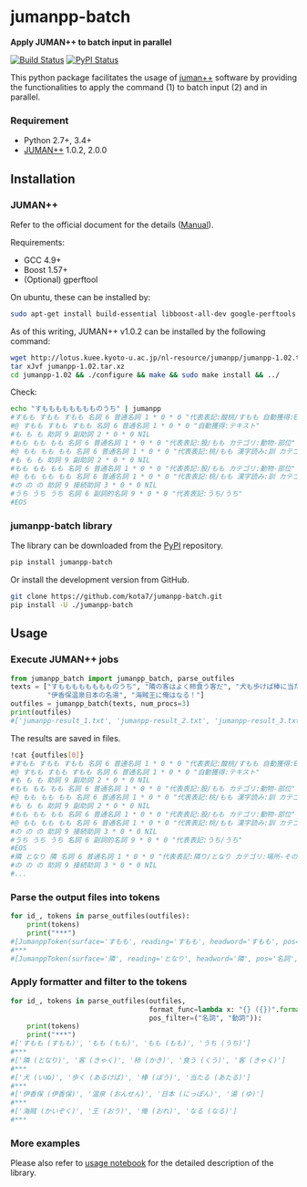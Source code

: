 jumanpp-batch
=============

**Apply JUMAN++ to batch input in parallel**

[![Build Status](https://travis-ci.org/kota7/jumanpp-batch.svg?branch=master)](https://travis-ci.org/kota7/jumanpp-batch) [![PyPI Status](https://badge.fury.io/py/jumanpp-batch.svg)](https://badge.fury.io/py/jumanpp-batch)


This python package facilitates the usage of [juman++](http://nlp.ist.i.kyoto-u.ac.jp/index.php?JUMAN++) software by providing the functionalities to apply the command (1) to batch input (2) and in parallel.

### Requirement

- Python 2.7+, 3.4+
- [JUMAN++](http://nlp.ist.i.kyoto-u.ac.jp/index.php?JUMAN++) 1.0.2, 2.0.0


## Installation



### JUMAN++

Refer to the official document for the details ([Manual](http://lotus.kuee.kyoto-u.ac.jp/nl-resource/jumanpp/jumanpp-manual-1.01.pdf)).

Requirements:

- GCC 4.9+
- Boost 1.57+
- (Optional) gperftool

On ubuntu, these can be installed by:

```bash
sudo apt-get install build-essential libboost-all-dev google-perftools
```

As of this writing, JUMAN++ v1.0.2 can be installed by the following command:

```bash
wget http://lotus.kuee.kyoto-u.ac.jp/nl-resource/jumanpp/jumanpp-1.02.tar.xz
tar xJvf jumanpp-1.02.tar.xz
cd jumanpp-1.02 && ./configure && make && sudo make install && ../
```

Check:
```bash
echo "すもももももももものうち" | jumanpp
#すもも すもも すもも 名詞 6 普通名詞 1 * 0 * 0 "代表表記:酸桃/すもも 自動獲得:EN_Wiktionary"
#@ すもも すもも すもも 名詞 6 普通名詞 1 * 0 * 0 "自動獲得:テキスト"
#も も も 助詞 9 副助詞 2 * 0 * 0 NIL
#もも もも もも 名詞 6 普通名詞 1 * 0 * 0 "代表表記:股/もも カテゴリ:動物-部位"
#@ もも もも もも 名詞 6 普通名詞 1 * 0 * 0 "代表表記:桃/もも 漢字読み:訓 カテゴリ:植物;人工物-食べ物 ドメイン:料理・食事"
#も も も 助詞 9 副助詞 2 * 0 * 0 NIL
#もも もも もも 名詞 6 普通名詞 1 * 0 * 0 "代表表記:股/もも カテゴリ:動物-部位"
#@ もも もも もも 名詞 6 普通名詞 1 * 0 * 0 "代表表記:桃/もも 漢字読み:訓 カテゴリ:植物;人工物-食べ物 ドメイン:料理・食事"
#の の の 助詞 9 接続助詞 3 * 0 * 0 NIL
#うち うち うち 名詞 6 副詞的名詞 9 * 0 * 0 "代表表記:うち/うち"
#EOS
```

### jumanpp-batch library

The library can be downloaded from the [PyPI](https://pypi.org/) repository.

```bash
pip install jumanpp-batch
```

Or install the development version from GitHub.
```bash
git clone https://github.com/kota7/jumanpp-batch.git
pip install -U ./jumanpp-batch
```


## Usage

### Execute JUMAN++ jobs

```python
from jumanpp_batch import jumanpp_batch, parse_outfiles
texts = ["すもももももももものうち", "隣の客はよく柿食う客だ", "犬も歩けば棒に当たる",
         "伊香保温泉日本の名湯", "海賊王に俺はなる！"]
outfiles = jumanpp_batch(texts, num_procs=3) 
print(outfiles)
#['jumanpp-result_1.txt', 'jumanpp-result_2.txt', 'jumanpp-result_3.txt']
```

The results are saved in files.

```bash
!cat {outfiles[0]}
#すもも すもも すもも 名詞 6 普通名詞 1 * 0 * 0 "代表表記:酸桃/すもも 自動獲得:EN_Wiktionary"
#@ すもも すもも すもも 名詞 6 普通名詞 1 * 0 * 0 "自動獲得:テキスト"
#も も も 助詞 9 副助詞 2 * 0 * 0 NIL
#もも もも もも 名詞 6 普通名詞 1 * 0 * 0 "代表表記:股/もも カテゴリ:動物-部位"
#@ もも もも もも 名詞 6 普通名詞 1 * 0 * 0 "代表表記:桃/もも 漢字読み:訓 カテゴリ:植物;人工物-食べ物 ドメイン:料理・食事"
#も も も 助詞 9 副助詞 2 * 0 * 0 NIL
#もも もも もも 名詞 6 普通名詞 1 * 0 * 0 "代表表記:股/もも カテゴリ:動物-部位"
#@ もも もも もも 名詞 6 普通名詞 1 * 0 * 0 "代表表記:桃/もも 漢字読み:訓 カテゴリ:植物;人工物-食べ物 ドメイン:料理・食事"
#の の の 助詞 9 接続助詞 3 * 0 * 0 NIL
#うち うち うち 名詞 6 副詞的名詞 9 * 0 * 0 "代表表記:うち/うち"
#EOS
#隣 となり 隣 名詞 6 普通名詞 1 * 0 * 0 "代表表記:隣り/となり カテゴリ:場所-その他"
#の の の 助詞 9 接続助詞 3 * 0 * 0 NIL
#...
```

### Parse the output files into tokens

```python
for id_, tokens in parse_outfiles(outfiles):
    print(tokens)
    print("***")
#[JumanppToken(surface='すもも', reading='すもも', headword='すもも', pos='名詞', pos_id='6', pos2='普通名詞', pos2_id='1', infltype='*', infltype_id='0', inflform='*', inflform_id='0', info='代表表記:酸桃/すもも 自動獲得:EN_Wiktionary', is_alternative=False), JumanppToken(surface='も', reading='も', headword='も', pos='助詞', pos_id='9', pos2='副助詞', pos2_id='2', infltype='*', infltype_id='0', inflform='*', inflform_id='0', info='NIL', is_alternative=False), JumanppToken(surface='もも', reading='もも', headword='もも', pos='名詞', pos_id='6', pos2='普通名詞', pos2_id='1', infltype='*', infltype_id='0', inflform='*', inflform_id='0', info='代表表記:股/もも カテゴリ:動物-部位', is_alternative=False), JumanppToken(surface='も', reading='も', headword='も', pos='助詞', pos_id='9', pos2='副助詞', pos2_id='2', infltype='*', infltype_id='0', inflform='*', inflform_id='0', info='NIL', is_alternative=False), JumanppToken(surface='もも', reading='もも', headword='もも', pos='名詞', pos_id='6', pos2='普通名詞', pos2_id='1', infltype='*', infltype_id='0', inflform='*', inflform_id='0', info='代表表記:股/もも カテゴリ:動物-部位', is_alternative=False), JumanppToken(surface='の', reading='の', headword='の', pos='助詞', pos_id='9', pos2='接続助詞', pos2_id='3', infltype='*', infltype_id='0', inflform='*', inflform_id='0', info='NIL', is_alternative=False), JumanppToken(surface='うち', reading='うち', headword='うち', pos='名詞', pos_id='6', pos2='副詞的名詞', pos2_id='9', infltype='*', infltype_id='0', inflform='*', inflform_id='0', info='代表表記:うち/うち', is_alternative=False)]
#***
#[JumanppToken(surface='隣', reading='となり', headword='隣', pos='名詞', pos_id='6', pos2='普通名詞', pos2_id='1', infltype='*', infltype_id='0', inflform='*', inflform_id='0', info='代表表記:隣り/となり カテゴリ:場所-その他', is_alternative=False), JumanppToken(surface='の', reading='の', 
```

### Apply formatter and filter to the tokens

```python
for id_, tokens in parse_outfiles(outfiles,
                                  format_func=lambda x: "{} ({})".format(x.headword, x.reading),
                                  pos_filter=("名詞", "動詞")):
    print(tokens)
    print("***")
#['すもも (すもも)', 'もも (もも)', 'もも (もも)', 'うち (うち)']
#***
#['隣 (となり)', '客 (きゃく)', '柿 (かき)', '食う (くう)', '客 (きゃく)']
#***
#['犬 (いぬ)', '歩く (あるけば)', '棒 (ぼう)', '当たる (あたる)']
#***
#['伊香保 (伊香保)', '温泉 (おんせん)', '日本 (にっぽん)', '湯 (ゆ)']
#***
#['海賊 (かいぞく)', '王 (おう)', '俺 (おれ)', 'なる (なる)']
#***
```

### More examples

Please also refer to [usage notebook](https://github.com/kota7/jumanpp-batch/blob/master/notebook/jumanpp-batch%20-%20Apply%20jumanpp%20to%20batch%20input%20in%20parallel.ipynb) for the detailed description of the library.